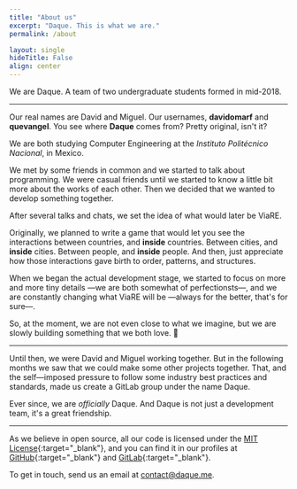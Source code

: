 ```yaml
---
title: "About us"
excerpt: "Daque. This is what we are."
permalink: /about

layout: single
hideTitle: False
align: center
---
```


We are Daque. A team of two undergraduate students formed in mid-2018.

---

Our real names are David and Miguel. Our usernames, **davidomarf** and **quevangel**. You see where **Daque** comes from? Pretty original, isn't it?

We are both studying Computer Engineering at the *Instituto Politécnico Nacional*, in Mexico.

We met by some friends in common and we started to talk about programming. We were casual friends until we started to know a little bit more about the works of each other. Then we decided that we wanted to develop something together.

After several talks and chats, we set the idea of what would later be ViaRE.

Originally, we planned to write a game that would let you see the interactions between countries, and **inside** countries. Between cities, and **inside** cities. Between people, and **inside** people. And then, just appreciate how those interactions gave birth to order, patterns, and structures.

When we began the actual development stage, we started to focus on more and more tiny details —we are both somewhat of perfectionsts—, and we are constantly changing what ViaRE will be —always for the better, that's for sure—.

So, at the moment, we are not even close to what we imagine, but we are slowly building something that we both love. 🙂

---

Until then, we were David and Miguel working together. But in the following months we saw that we could make some other projects together. That, and the self—imposed pressure to follow some industry best practices and standards, made us create a GitLab group under the name Daque.

Ever since, we are *officially* Daque. And Daque is not just a development team, it's a great friendship.

---


As we believe in open source, all our code is licensed under the [MIT License](https://choosealicense.com/licenses/mit/){:target="_blank"}, and you can find it in our profiles at [GitHub](https://github.com/daque-dev){:target="_blank"} and [GitLab](https://gitlab.com/daque){:target="_blank"}.

To get in touch, send us an email at [contact@daque.me](mailto:contact@daque.me).